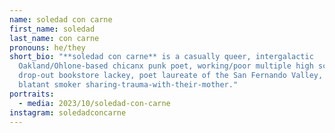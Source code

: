 ```yaml
---
name: soledad con carne
first_name: soledad
last_name: con carne
pronouns: he/they
short_bio: "**soledad con carne** is a casually queer, intergalactic
  Oakland/Ohlone-based chicanx punk poet, working/poor multiple high school
  drop-out bookstore lackey, poet laureate of the San Fernando Valley, and
  blatant smoker sharing-trauma-with-their-mother."
portraits:
  - media: 2023/10/soledad-con-carne
instagram: soledadconcarne
---
```

